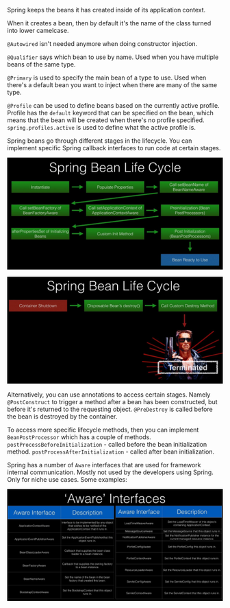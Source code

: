 Spring keeps the beans it has created inside of its application context.

When it creates a bean, then by default it's the name of the class turned into
lower camelcase.

`@Autowired` isn't needed anymore when doing constructor injection.

`@Qualifier` says which bean to use by name. Used when you have multiple beans
of the same type.

`@Primary` is used to specify the main bean of a type to use. Used when there's
a default bean you want to inject when there are many of the same type.

`@Profile` can be used to define beans based on the currently active profile. Profile
has the `default` keyword that can be specified on the bean, which means that
the bean will be created when there's no profile specified.
`spring.profiles.active` is used to define what the active profile is.

Spring beans go through different stages in the lifecycle. You can implement
specific Spring callback interfaces to run code at certain stages.

![diagram](bean-lifecycle.JPG)

![diagram](bean-lifecycle-destroy.JPG)

Alternatively, you can use annotations to access certain stages. Namely 
`@PostConstruct` to trigger a method after a bean has been constructed, but before
it's returned to the requesting object.
`@PreDestroy` is called before the bean is destroyed by the container.

To access more specific lifecycle methods, then you can implement `BeanPostProcessor`
which has a couple of methods. `postProcessBeforeInitialization` - called before the
bean initialization method. `postProcessAfterInitialization` - called after bean
initialization.

Spring has a number of `Aware` interfaces that are used for framework internal
communication. Mostly not used by the developers using Spring. Only for niche
use cases. Some examples:

![diagram](aware-interfaces.JPG)
